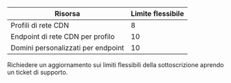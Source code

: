 
| Risorsa | Limite flessibile |
| --- | --- |
| Profili di rete CDN |8 |
| Endpoint di rete CDN per profilo |10 |
| Domini personalizzati per endpoint |10 |

Richiedere un aggiornamento sui limiti flessibili della sottoscrizione aprendo un ticket di supporto.

